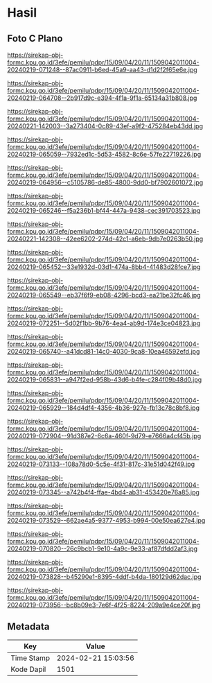 # Hasil

## Foto C Plano

https://sirekap-obj-formc.kpu.go.id/3efe/pemilu/pdpr/15/09/04/20/11/1509042011004-20240219-071248--87ac0911-b6ed-45a9-aa43-d1d2f2f65e6e.jpg

https://sirekap-obj-formc.kpu.go.id/3efe/pemilu/pdpr/15/09/04/20/11/1509042011004-20240219-064708--2b917d9c-e394-4f1a-9f1a-65134a31b808.jpg

https://sirekap-obj-formc.kpu.go.id/3efe/pemilu/pdpr/15/09/04/20/11/1509042011004-20240221-142003--3a273404-0c89-43ef-a9f2-475284eb43dd.jpg

https://sirekap-obj-formc.kpu.go.id/3efe/pemilu/pdpr/15/09/04/20/11/1509042011004-20240219-065059--7932ed1c-5d53-4582-8c6e-57fe22719226.jpg

https://sirekap-obj-formc.kpu.go.id/3efe/pemilu/pdpr/15/09/04/20/11/1509042011004-20240219-064956--c5105786-de85-4800-9dd0-bf7902601072.jpg

https://sirekap-obj-formc.kpu.go.id/3efe/pemilu/pdpr/15/09/04/20/11/1509042011004-20240219-065246--f5a236b1-bf44-447a-9438-cec391703523.jpg

https://sirekap-obj-formc.kpu.go.id/3efe/pemilu/pdpr/15/09/04/20/11/1509042011004-20240221-142308--42ee6202-274d-42c1-a6eb-9db7e0263b50.jpg

https://sirekap-obj-formc.kpu.go.id/3efe/pemilu/pdpr/15/09/04/20/11/1509042011004-20240219-065452--33e1932d-03d1-474a-8bb4-41483d28fce7.jpg

https://sirekap-obj-formc.kpu.go.id/3efe/pemilu/pdpr/15/09/04/20/11/1509042011004-20240219-065549--eb37f6f9-eb08-4296-bcd3-ea21be32fc46.jpg

https://sirekap-obj-formc.kpu.go.id/3efe/pemilu/pdpr/15/09/04/20/11/1509042011004-20240219-072251--5d02f1bb-9b76-4ea4-ab9d-174e3ce04823.jpg

https://sirekap-obj-formc.kpu.go.id/3efe/pemilu/pdpr/15/09/04/20/11/1509042011004-20240219-065740--a41dcd81-14c0-4030-9ca8-10ea46592efd.jpg

https://sirekap-obj-formc.kpu.go.id/3efe/pemilu/pdpr/15/09/04/20/11/1509042011004-20240219-065831--a947f2ed-958b-43d6-b4fe-c284f09b48d0.jpg

https://sirekap-obj-formc.kpu.go.id/3efe/pemilu/pdpr/15/09/04/20/11/1509042011004-20240219-065929--184d4df4-4356-4b36-927e-fb13c78c8bf8.jpg

https://sirekap-obj-formc.kpu.go.id/3efe/pemilu/pdpr/15/09/04/20/11/1509042011004-20240219-072904--91d387e2-6c6a-460f-9d79-e7666a4cf45b.jpg

https://sirekap-obj-formc.kpu.go.id/3efe/pemilu/pdpr/15/09/04/20/11/1509042011004-20240219-073133--108a78d0-5c5e-4f31-817c-31e51d042f49.jpg

https://sirekap-obj-formc.kpu.go.id/3efe/pemilu/pdpr/15/09/04/20/11/1509042011004-20240219-073345--a742b4f4-ffae-4bd4-ab31-453420e76a85.jpg

https://sirekap-obj-formc.kpu.go.id/3efe/pemilu/pdpr/15/09/04/20/11/1509042011004-20240219-073529--662ae4a5-9377-4953-b994-00e50ea627e4.jpg

https://sirekap-obj-formc.kpu.go.id/3efe/pemilu/pdpr/15/09/04/20/11/1509042011004-20240219-070820--26c9bcb1-9e10-4a9c-9e33-af87dfdd2af3.jpg

https://sirekap-obj-formc.kpu.go.id/3efe/pemilu/pdpr/15/09/04/20/11/1509042011004-20240219-073828--b45290e1-8395-4ddf-b4da-180129d62dac.jpg

https://sirekap-obj-formc.kpu.go.id/3efe/pemilu/pdpr/15/09/04/20/11/1509042011004-20240219-073956--bc8b09e3-7e6f-4f25-8224-209a9e4ce20f.jpg


## Metadata

| Key        | Value               |
| ---------- | ------------------- |
| Time Stamp | 2024-02-21 15:03:56 |
| Kode Dapil | 1501                |




